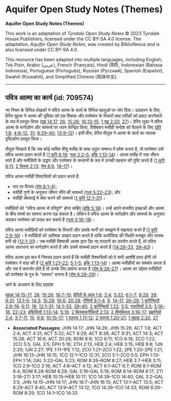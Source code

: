 # Aquifer Open Study Notes (Themes)

**Aquifer Open Study Notes (Themes)**

This work is an adaptation of *Tyndale Open Study Notes* © 2023 Tyndale House Publishers, licensed under the CC BY\-SA 4\.0 license. The adaptation, *Aquifer Open Study Notes*, was created by BiblioNexus and is also licensed under CC BY\-SA 4\.0\.

This resource has been adapted into multiple languages, including English, Tok Pisin, Arabic (عربي), French (Français), Hindi (हिंदी), Indonesian (Bahasa Indonesia), Portuguese (Português), Russian (Русский), Spanish (Español), Swahili (Kiswahili), and Simplified Chinese (简体中文).



--------------------------------

## पवित्र आत्मा का कार्य (id: 709574)

नए नियम के विभिन्न लेखकों ने पवित्र आत्मा के कार्य के विभिन्न पहलुओं पर जोर दिया। उदाहरण के लिए, प्रेरित यूहन्ना ने आत्मा की भूमिका को एक शिक्षक और परमेश्वर के विचारों तथा तरीकों को प्रकट करनेवाले के रूप में प्रस्तुत किया ([यूह 14:17](https://ref.ly/John14:17), [26](https://ref.ly/John14:26); [15:26](https://ref.ly/John15:26); [16:13–15](https://ref.ly/John16:13-John16:15); [1 यूह 2:20](https://ref.ly/1John2:20), [27](https://ref.ly/1John2:27))। प्रेरित लूका ने पवित्र आत्मा के मार्गदर्शन और सामर्थ्य पर ध्यान केन्द्रित किया, विशेषकर मसीही सन्देश को फैलाने के लिए ([प्रेरि 1:8](https://ref.ly/Acts1:8); [4:8–12](https://ref.ly/Acts4:8-Acts4:12), [31](https://ref.ly/Acts4:31); [8:29–40](https://ref.ly/Acts8:29-Acts8:40); [13:9–12](https://ref.ly/Acts13:9-Acts13:12))। इसी बीच, प्रेरित पौलुस ने आत्मा के कार्य का व्यापक दृष्टिकोण प्रस्तुत किया।

पौलुस सिखाते हैं कि जब कोई व्यक्ति यीशु मसीह के साथ उद्धार सम्बन्ध में प्रवेश करता है, तो परमेश्वर उसे पवित्र आत्मा प्रदान करते हैं ([1 कुरि 6:19](https://ref.ly/1Cor6:19); [गला 3:2–5](https://ref.ly/Gal3:2-Gal3:5); [इफि 1:13–14](https://ref.ly/Eph1:13-Eph1:14))। आत्मा मसीह में नया जीवन लाते हैं और मसीहियों के उद्धार और परमेश्वर के सन्तानों के रूप में उनकी पहचान की पुष्टि करते हैं ([1 कुरि 6:11](https://ref.ly/1Cor6:11); [2 थिस्स 2:13](https://ref.ly/2Thess2:13); [रोम 8:9](https://ref.ly/Rom8:9), [14–17](https://ref.ly/Rom8:14-Rom8:17))।

पवित्र आत्मा मसीही विश्वासियों को प्रदान करते हैं:

* पाप पर विजय ([रोम 8:1–4](https://ref.ly/Rom8:1-Rom8:4));
* मसीही गुणों के अनुसार जीवन जीने की सामर्थ्य ([गला 5:22–23](https://ref.ly/Gal5:22-Gal5:23)); और
* मसीही सेवकाई में सेवा करने की सामर्थ्य ([1 कुरि 12:1–31](https://ref.ly/1Cor12:1-1Cor12:31))।

मसीहियों को "पवित्र आत्मा से परिपूर्ण" होना चाहिए ([इफि 5:18](https://ref.ly/Eph5:18))। उन्हें अपने मानवीय इच्छाओं और आत्मा के बीच संघर्ष का सामना करना पड़ सकता है। लेकिन वे पवित्र आत्मा के मार्गदर्शन और सामर्थ्य के अनुसार चलकर परमेश्वर को प्रसन्न कर सकते हैं ([गला 5:16–18](https://ref.ly/Gal5:16-Gal5:18))।

पवित्र आत्मा मसीहियों को परमेश्वर के विचारों और उसके मार्गों को समझने में सहायता करते हैं ([1 कुरि 2:9–16](https://ref.ly/1Cor2:9-1Cor2:16))। वे मसीहियों को आत्मिक उपहार प्रदान करते हैं ताकि कलीसिया की स्थिति मजबूत और स्वस्थ बनी रहे ([12:1–31](https://ref.ly/1Cor12:1-1Cor12:31))। जब मसीही विश्वासी आत्मा द्वारा दिए गए वरदानों का उपयोग करते हैं, तो पवित्र आत्मा आराधना का मार्गदर्शन करते हैं और उसमें सामर्थ्य प्रदान करते हैं ([14:26–33](https://ref.ly/1Cor14:26-1Cor14:33), [39–40](https://ref.ly/1Cor14:39-1Cor14:40))।

पवित्र आत्मा इस बात में निश्चय प्रदान करते हैं कि मसीही विश्वासियों को वे सभी आशीषें प्राप्त होंगी जो परमेश्वर ने वादा की हैं ([2 कुरि 1:21–22](https://ref.ly/2Cor1:21-2Cor1:22); [5:1–5](https://ref.ly/2Cor5:1-2Cor5:5); [इफि 1:13–14](https://ref.ly/Eph1:13-Eph1:14))। आत्मा मसीहीयों का समर्थन करता है और जब वे कमजोर होते हैं तो उनके लिए प्रार्थना करता है ([रोम 8:26–27](https://ref.ly/Rom8:26-Rom8:27))। आत्मा का उद्देश्य मसीहीयों को परमेश्वर के पुत्र के "स्वरूप" बनाना है ([रोम 8:28–29](https://ref.ly/Rom8:28-Rom8:29))।

आगे के अध्ययन के लिए पद्द्यांश

[यूहन्ना 14:15–17](https://ref.ly/John14:15-John14:17), [26](https://ref.ly/John14:26); [15:26](https://ref.ly/John15:26); [16:7–15](https://ref.ly/John16:7-John16:15); [प्रेरितों के काम 1:8](https://ref.ly/Acts1:8); [2:4](https://ref.ly/Acts2:4); [5:32](https://ref.ly/Acts5:32); [6:1–7](https://ref.ly/Acts6:1-Acts6:7); [8:29](https://ref.ly/Acts8:29), [39](https://ref.ly/Acts8:39); [9:31](https://ref.ly/Acts9:31); [13:1–5](https://ref.ly/Acts13:1-Acts13:5); [14:3](https://ref.ly/Acts14:3); [15:28](https://ref.ly/Acts15:28); [16:6](https://ref.ly/Acts16:6); [20:28](https://ref.ly/Acts20:28); [रोमियों 8:1–4](https://ref.ly/Rom8:1-Rom8:4), [9](https://ref.ly/Rom8:9), [14–17](https://ref.ly/Rom8:14-Rom8:17), [26–29](https://ref.ly/Rom8:26-Rom8:29); [1 कुरिन्थियों 2:9–16](https://ref.ly/1Cor2:9-1Cor2:16); [6:11](https://ref.ly/1Cor6:11), [19](https://ref.ly/1Cor6:19); [12:1–31](https://ref.ly/1Cor12:1-1Cor12:31); [14:1–33](https://ref.ly/1Cor14:1-1Cor14:33), [39–40](https://ref.ly/1Cor14:39-1Cor14:40); [2 कुरिन्थियों 1:22](https://ref.ly/2Cor1:22); [5:5](https://ref.ly/2Cor5:5); [गलातियों 3:5](https://ref.ly/Gal3:5); [5:16–18](https://ref.ly/Gal5:16-Gal5:18), [22–23](https://ref.ly/Gal5:22-Gal5:23); [इफिसियों 1:13–14](https://ref.ly/Eph1:13-Eph1:14); [5:18](https://ref.ly/Eph5:18); [2 थिस्सलुनीकियों 2:13](https://ref.ly/2Thess2:13); [2 तीमुथियुस 3:16–17](https://ref.ly/2Tim3:16-2Tim3:17); [इब्रानियों 2:4](https://ref.ly/Heb2:4); [3:7–11](https://ref.ly/Heb3:7-Heb3:11), [15](https://ref.ly/Heb3:15); [9:8](https://ref.ly/Heb9:8); [10:15–17](https://ref.ly/Heb10:15-Heb10:17); [1 पतरस 1:11–12](https://ref.ly/1Pet1:11-1Pet1:12); [2 पतरस 1:20–21](https://ref.ly/2Pet1:20-2Pet1:21); [1 यूहन्ना 2:20](https://ref.ly/1John2:20), [27](https://ref.ly/1John2:27)

* **Associated Passages:** JHN 14:17; JHN 14:26; JHN 15:26; ACT 1:8; ACT 2:4; ACT 4:31; ACT 5:32; ACT 8:29; ACT 8:39; ACT 9:31; ACT 14:3; ACT 15:28; ACT 16:6; ACT 20:28; ROM 8:9; 1CO 6:11; 1CO 6:19; 2CO 1:22; 2CO 5:5; GAL 3:5; EPH 5:18; 2TH 2:13; HEB 2:4; HEB 3:15; HEB 9:8; 1JN 2:20; 1JN 2:27; 1PE 1:11–1PE 1:12; 2CO 1:21–2CO 1:22; 2PE 1:20–2PE 1:21; JHN 16:13–JHN 16:15; 1CO 12:1–1CO 12:31; 2CO 5:1–2CO 5:5; EPH 1:13–EPH 1:14; GAL 5:22–GAL 5:23; ROM 8:26–ROM 8:27; HEB 3:7–HEB 3:11; 1CO 2:9–1CO 2:16; ACT 4:8–ACT 4:12; ACT 6:1–ACT 6:7; ROM 8:1–ROM 8:4; ROM 8:28–ROM 8:29; GAL 5:16–GAL 5:18; ROM 8:14–ROM 8:17; 2TI 3:16–2TI 3:17; HEB 10:15–HEB 10:17; 1CO 14:39–1CO 14:40; GAL 3:2–GAL 3:5; JHN 14:15–JHN 14:17; JHN 16:7–JHN 16:15; ACT 13:1–ACT 13:5; ACT 8:29–ACT 8:40; ACT 13:9–ACT 13:12; 1CO 14:26–1CO 14:33; ROM 8:26–ROM 8:29; 1CO 14:1–1CO 14:33

